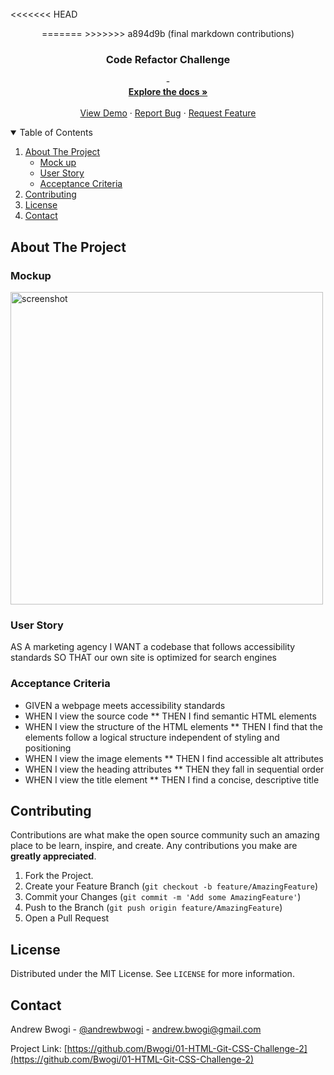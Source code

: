 



<!-- PROJECT LOGO -->
<br />
<<<<<<< HEAD
<p align="center">
  <a href="https://github.com/Bwogi/01-HTML-Git-CSS-Challenge-2">
    <!-- <img src="images/logo.png" alt="Logo" width="80" height="80"> -->
  </a>
=======
<!-- <p align="center">
  <a href="#">
    <img src="images/logo.png" alt="Logo" width="80" height="80">
  </a> -->
>>>>>>> a894d9b (final markdown contributions)

  <h3 align="center">Code Refactor Challenge</h3>

  <p align="center">
    -
    <br />
    <a href="https://github.com/Bwogi/01-HTML-Git-CSS-Challenge-2"><strong>Explore the docs »</strong></a>
    <br />
    <br />
    <a href="https://bwogi.github.io/01-HTML-Git-CSS-Challenge-2/">View Demo</a>
    ·
    <a href="https://bwogi.github.io/01-HTML-Git-CSS-Challenge-2/issues">Report Bug</a>
    ·
    <a href="https://bwogi.github.io/01-HTML-Git-CSS-Challenge-2/issues">Request Feature</a>
  </p>
</p>



<!-- TABLE OF CONTENTS -->
<details open="open">
  <summary>Table of Contents</summary>
  <ol>
    <li>
      <a href="#about-the-project">About The Project</a>
      <ul>
        <li><a href="#mockup">Mock up</a></li>
        <li><a href="#user-story">User Story</a></li>
        <li><a href="#acceptance-criteria">Acceptance Criteria</a></li>
      </ul>
    </li>
    <li><a href="#contributing">Contributing</a></li>
    <li><a href="#license">License</a></li>
    <li><a href="#contact">Contact</a></li>
  </ol>
</details>



<!-- ABOUT THE PROJECT -->
## About The Project

### Mockup

<img src="./assets/images/challenge_2_snapshot.png" alt="screenshot" width="500" >


### User Story
AS A marketing agency
I WANT a codebase that follows accessibility standards
SO THAT our own site is optimized for search engines

### Acceptance Criteria
* GIVEN a webpage meets accessibility standards
* WHEN I view the source code
** THEN I find semantic HTML elements
* WHEN I view the structure of the HTML elements
** THEN I find that the elements follow a logical structure independent of styling and positioning
* WHEN I view the image elements
** THEN I find accessible alt attributes
* WHEN I view the heading attributes
** THEN they fall in sequential order
* WHEN I view the title element
** THEN I find a concise, descriptive title

<!-- CONTRIBUTING -->
## Contributing

Contributions are what make the open source community such an amazing place to be learn, inspire, and create. Any contributions you make are **greatly appreciated**.

1. Fork the Project.
2. Create your Feature Branch (`git checkout -b feature/AmazingFeature`)
3. Commit your Changes (`git commit -m 'Add some AmazingFeature'`)
4. Push to the Branch (`git push origin feature/AmazingFeature`)
5. Open a Pull Request



<!-- LICENSE -->
## License

Distributed under the MIT License. See `LICENSE` for more information.



<!-- CONTACT -->
## Contact

Andrew Bwogi - [@andrewbwogi](https://twitter.com/andrewbwogi) - andrew.bwogi@gmail.com

Project Link: [https://github.com/Bwogi/01-HTML-Git-CSS-Challenge-2](https://github.com/Bwogi/01-HTML-Git-CSS-Challenge-2)



<!-- MARKDOWN LINKS & IMAGES -->
<!-- https://www.markdownguide.org/basic-syntax/#reference-style-links -->
[contributors-shield]: https://img.shields.io/github/contributors/othneildrew/Best-README-Template.svg?style=for-the-badge
[contributors-url]: https://github.com/Bwogi/01-HTML-Git-CSS-Challenge-2/graphs/contributors
[forks-shield]: https://img.shields.io/github/forks/othneildrew/Best-README-Template.svg?style=for-the-badge
[forks-url]: https://github.com/Bwogi/01-HTML-Git-CSS-Challenge-2/network/members
[stars-shield]: https://img.shields.io/github/stars/othneildrew/Best-README-Template.svg?style=for-the-badge
[stars-url]: https://github.com/Bwogi/01-HTML-Git-CSS-Challenge-2/stargazers
[issues-shield]: https://img.shields.io/github/issues/othneildrew/Best-README-Template.svg?style=for-the-badge
[issues-url]: https://github.com/Bwogi/01-HTML-Git-CSS-Challenge-2/issues
[license-shield]: https://img.shields.io/github/license/othneildrew/Best-README-Template.svg?style=for-the-badge
[license-url]: https://github.com/Bwogi/01-HTML-Git-CSS-Challenge-2/blob/main/LICENSE.txt
[linkedin-shield]: https://img.shields.io/badge/-LinkedIn-black.svg?style=for-the-badge&logo=linkedin&colorB=555
[linkedin-url]: https://www.linkedin.com/in/andrew-bwogi-6796bb5/
